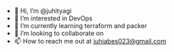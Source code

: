 - 👋 Hi, I’m @juhityagi
- 👀 I’m interested in DevOps
- 🌱 I’m currently learning terraform and packer
- 💞️ I’m looking to collaborate on 
- 📫 How to reach me out at juhiabes023@gmail.com

<!---
juhityagi/juhityagi is a ✨ special ✨ repository because its `README.md` (this file) appears on your GitHub profile.
You can click the Preview link to take a look at your changes.
--->
